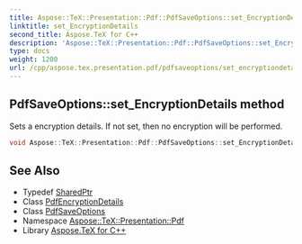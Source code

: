 ```yaml
---
title: Aspose::TeX::Presentation::Pdf::PdfSaveOptions::set_EncryptionDetails method
linktitle: set_EncryptionDetails
second_title: Aspose.TeX for C++
description: 'Aspose::TeX::Presentation::Pdf::PdfSaveOptions::set_EncryptionDetails method. Sets a encryption details. If not set, then no encryption will be performed in C++.'
type: docs
weight: 1200
url: /cpp/aspose.tex.presentation.pdf/pdfsaveoptions/set_encryptiondetails/
---
```

## PdfSaveOptions::set_EncryptionDetails method


Sets a encryption details. If not set, then no encryption will be performed.

```cpp
void Aspose::TeX::Presentation::Pdf::PdfSaveOptions::set_EncryptionDetails(System::SharedPtr<PdfEncryptionDetails> value)
```

## See Also

* Typedef [SharedPtr](../../../system/sharedptr/)
* Class [PdfEncryptionDetails](../../pdfencryptiondetails/)
* Class [PdfSaveOptions](../)
* Namespace [Aspose::TeX::Presentation::Pdf](../../)
* Library [Aspose.TeX for C++](../../../)
